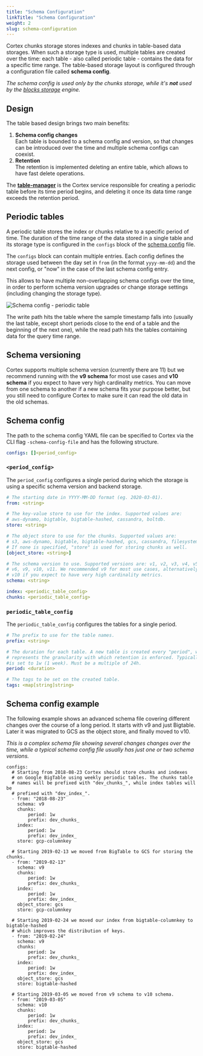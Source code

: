 ```yaml
---
title: "Schema Configuration"
linkTitle: "Schema Configuration"
weight: 2
slug: schema-configuration
---
```


Cortex chunks storage stores indexes and chunks in table-based data storages. When such a storage type is used, multiple tables are created over the time: each table - also called periodic table - contains the data for a specific time range. The table-based storage layout is configured through a configuration file called **schema config**.

_The schema config is used only by the chunks storage, while it's **not** used by the [blocks storage](../blocks-storage/_index.md) engine._

## Design

The table based design brings two main benefits:

1. **Schema config changes**<br />
   Each table is bounded to a schema config and version, so that changes can be introduced over the time and multiple schema configs can coexist.
2. **Retention**<br />
   The retention is implemented deleting an entire table, which allows to have fast delete operations.

The [**table-manager**](./table-manager.md) is the Cortex service responsible for creating a periodic table before its time period begins, and deleting it once its data time range exceeds the retention period.

## Periodic tables

A periodic table stores the index or chunks relative to a specific period of time. The duration of the time range of the data stored in a single table and its storage type is configured in the `configs` block of the [schema config](#schema-config) file.

The `configs` block can contain multiple entries. Each config defines the storage used between the day set in `from` (in the format `yyyy-mm-dd`) and the next config, or "now" in the case of the last schema config entry.

This allows to have multiple non-overlapping schema configs over the time, in order to perform schema version upgrades or change storage settings (including changing the storage type).

![Schema config - periodic table](/images/chunks-storage/schema-config-periodic-tables.png)

The write path hits the table where the sample timestamp falls into (usually the last table, except short periods close to the end of a table and the beginning of the next one), while the read path hits the tables containing data for the query time range.

## Schema versioning

Cortex supports multiple schema version (currently there are 11) but we recommend running with the **v9 schema** for most use cases and **v10 schema** if you expect to have very high cardinality metrics. You can move from one schema to another if a new schema fits your purpose better, but you still need to configure Cortex to make sure it can read the old data in the old schemas.

## Schema config

The path to the schema config YAML file can be specified to Cortex via the CLI flag `-schema-config-file` and has the following structure.

```yaml
configs: []<period_config>
```

### `<period_config>`

The `period_config` configures a single period during which the storage is using a specific schema version and backend storage.

```yaml
# The starting date in YYYY-MM-DD format (eg. 2020-03-01).
from: <string>

# The key-value store to use for the index. Supported values are:
# aws-dynamo, bigtable, bigtable-hashed, cassandra, boltdb.
store: <string>

# The object store to use for the chunks. Supported values are:
# s3, aws-dynamo, bigtable, bigtable-hashed, gcs, cassandra, filesystem.
# If none is specified, "store" is used for storing chunks as well.
[object_store: <string>]

# The schema version to use. Supported versions are: v1, v2, v3, v4, v5,
# v6, v9, v10, v11. We recommended v9 for most use cases, alternatively
# v10 if you expect to have very high cardinality metrics.
schema: <string>

index: <periodic_table_config>
chunks: <periodic_table_config>
```

### `periodic_table_config`

The `periodic_table_config` configures the tables for a single period.

```yaml
# The prefix to use for the table names.
prefix: <string>

# The duration for each table. A new table is created every "period", which also
# represents the granularity with which retention is enforced. Typically this value
#is set to 1w (1 week). Must be a multiple of 24h.
period: <duration>

# The tags to be set on the created table.
tags: <map[string]string>
```

## Schema config example

The following example shows an advanced schema file covering different changes over the course of a long period. It starts with v9 and just Bigtable. Later it was migrated to GCS as the object store, and finally moved to v10.

_This is a complex schema file showing several changes changes over the time, while a typical schema config file usually has just one or two schema versions._

```
configs:
  # Starting from 2018-08-23 Cortex should store chunks and indexes
  # on Google BigTable using weekly periodic tables. The chunks table
  # names will be prefixed with "dev_chunks_", while index tables will be
  # prefixed with "dev_index_".
  - from: "2018-08-23"
    schema: v9
    chunks:
        period: 1w
        prefix: dev_chunks_
    index:
        period: 1w
        prefix: dev_index_
    store: gcp-columnkey

  # Starting 2019-02-13 we moved from BigTable to GCS for storing the chunks.
  - from: "2019-02-13"
    schema: v9
    chunks:
        period: 1w
        prefix: dev_chunks_
    index:
        period: 1w
        prefix: dev_index_
    object_store: gcs
    store: gcp-columnkey

  # Starting 2019-02-24 we moved our index from bigtable-columnkey to bigtable-hashed
  # which improves the distribution of keys.
  - from: "2019-02-24"
    schema: v9
    chunks:
        period: 1w
        prefix: dev_chunks_
    index:
        period: 1w
        prefix: dev_index_
    object_store: gcs
    store: bigtable-hashed

  # Starting 2019-03-05 we moved from v9 schema to v10 schema.
  - from: "2019-03-05"
    schema: v10
    chunks:
        period: 1w
        prefix: dev_chunks_
    index:
        period: 1w
        prefix: dev_index_
    object_store: gcs
    store: bigtable-hashed
```
